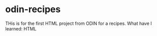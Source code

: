 # odin-recipes
THis is for the first HTML project from ODIN for a recipes.
What have I learned:
HTML